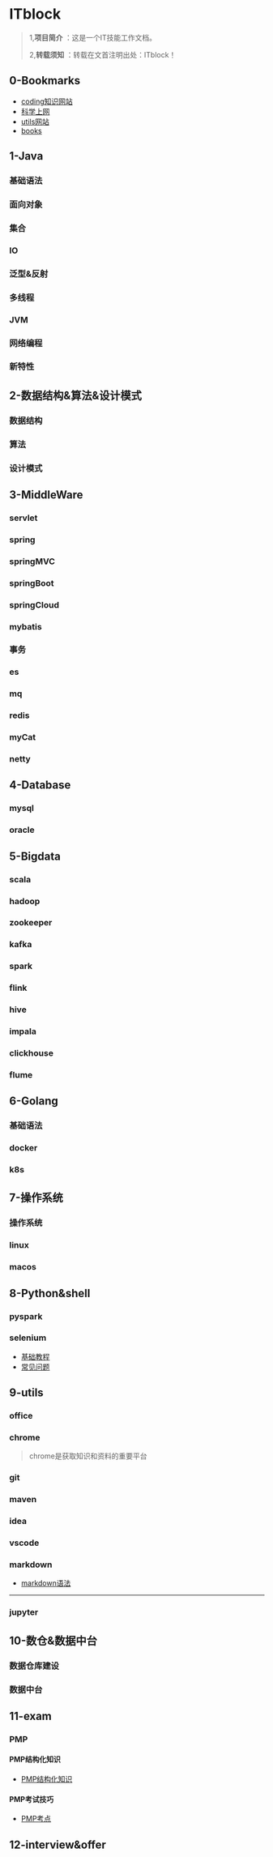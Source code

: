 # ITblock

> 1,**项目简介** ：这是一个IT技能工作文档。
> 
> 2,**转载须知** ：转载在文首注明出处：ITblock！
## 0-Bookmarks
- [coding知识网站](./0-Bookmarks/coding.md)
- [科学上网](./0-Bookmarks/科学上网.md)
- [utils网站](./0-Bookmarks/utils.md)
- [books](./0-Bookmarks/books.md)

## 1-Java

### 基础语法
### 面向对象
### 集合
### IO
### 泛型&反射
### 多线程
### JVM
### 网络编程
### 新特性

## 2-数据结构&算法&设计模式

### 数据结构

### 算法

### 设计模式

## 3-MiddleWare
### servlet
### spring
### springMVC
### springBoot
### springCloud
### mybatis
### 事务
### es
### mq
### redis
### myCat
### netty


## 4-Database
### mysql
### oracle

## 5-Bigdata
### scala
### hadoop
### zookeeper
### kafka
### spark
### flink
### hive
### impala
### clickhouse
### flume

## 6-Golang
### 基础语法
### docker
### k8s

## 7-操作系统
### 操作系统
### linux
### macos

## 8-Python&shell
### pyspark
### selenium
- [基础教程](./8-Python&shell/selenium/base.md)
- [常见问题](./8-Python&shell/selenium/selenium-questions.md)

## 9-utils
### office
### chrome
> chrome是获取知识和资料的重要平台
### git
### maven
### idea
### vscode
### markdown
- [markdown语法](./9-utils/markdown/markdown-use.md)

---

### jupyter

## 10-数仓&数据中台
### 数据仓库建设
### 数据中台

## 11-exam
### PMP
#### PMP结构化知识
- [PMP结构化知识](./11-exam/pmp/pmp.md)

#### PMP考试技巧
- [PMP考点](./11-exam/pmp/pmp-exam.md)

## 12-interview&offer



